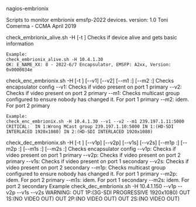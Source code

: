 nagios-embrionix

Scripts to monitor embrionix emsfp-2022 devices.
version: 1.0
Toni Comerma - CCMA
April 2019

check_embrionix_alive.sh -H <IP> [-t <timeout>]
    Checks if device alive and gets basic information

    Example:
    check_embrionix_alive.sh -H 10.4.1.30
    OK: E_NAME_XX: 8 - 2022-6/7 Encapsulator, EMSFP: A2xx, Version: 0x0000034e

check_enc_embrionix.sh -H <IP> [-t <timeout>] [--v1] [--v2] [--m1 <IP>:<PORT>] [--m2 <IP>:<PORT>]
    Checks encapsulator config
      --v1: Checks if video present on port 1 primary
      --v2: Checks if video present on port 2 primary
      --m1: Checks multicast group configured to ensure nobody has changed it. For port 1 primary
      --m2: idem. For port 2 primary

    Example:
    check_enc_embrionix.sh -H 10.4.1.30 --v1 --v2 --m1 239.197.1.11:5000
    CRITICAL:  IN 1:Wrong MCast group 239.197.1.10:5000 IN 1:(HD-SDI INTERLACED 1920x1080) IN 2:(HD-SDI INTERLACED 1920x1080)

check_dec_embrionix.sh -H <IP> [-t <timeout>] [--v1p] [--v2p] [--v1s] [--v2s] [--m1p <IP>:<PORT>] [--m2p <IP>:<PORT>] [--m1s <IP>:<PORT>] [--m2s <IP>:<PORT>]
   Checks encapsulator config
      --v1p: Checks if video present on port 1 primary
      --v2p: Checks if video present on port 2 primary
      --v1s: Checks if video present on port 1 secondary
      --v2s: Checks if video present on port 2 secondary
      --m1p: Checks multicast group configured to ensure nobody has changed it. For port 1 primary
      --m2p: idem. For port 2 primary
      --m1s: idem. For port 1 secondary
      --m2s: idem. For port 2 secondary
    Example
    check_dec_embrionix.sh -H 10.4.1.150 --v1p --v2p --v1s --v2s
    WARNING:  OUT 1P:(3G-SDI PROGRESSIVE 1920x1080) OUT 1S:(NO VIDEO OUT) OUT 2P:(NO VIDEO OUT) OUT 2S:(NO VIDEO OUT)